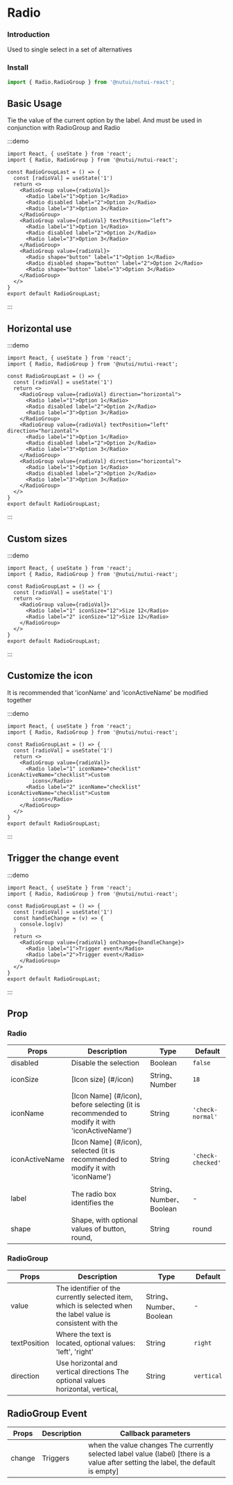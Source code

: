 # Radio

### Introduction

Used to single select in a set of alternatives

### Install

``` ts
import { Radio,RadioGroup } from '@nutui/nutui-react';
```

## Basic Usage

Tie the value of the current option by the label. And must be used in
conjunction with RadioGroup and Radio

:::demo

```tsx
import React, { useState } from 'react';
import { Radio, RadioGroup } from '@nutui/nutui-react';

const RadioGroupLast = () => {
  const [radioVal] = useState('1')
  return <>
    <RadioGroup value={radioVal}>
      <Radio label="1">Option 1</Radio>
      <Radio disabled label="2">Option 2</Radio>
      <Radio label="3">Option 3</Radio>
    </RadioGroup>
    <RadioGroup value={radioVal} textPosition="left">
      <Radio label="1">Option 1</Radio>
      <Radio disabled label="2">Option 2</Radio>
      <Radio label="3">Option 3</Radio>
    </RadioGroup>
    <RadioGroup value={radioVal}>
      <Radio shape="button" label="1">Option 1</Radio>
      <Radio disabled shape="button" label="2">Option 2</Radio>
      <Radio shape="button" label="3">Option 3</Radio>
    </RadioGroup>
  </>
}
export default RadioGroupLast;
```

:::

## Horizontal use

:::demo

```tsx
import React, { useState } from 'react';
import { Radio, RadioGroup } from '@nutui/nutui-react';

const RadioGroupLast = () => {
  const [radioVal] = useState('1')
  return <>
    <RadioGroup value={radioVal} direction="horizontal">
      <Radio label="1">Option 1</Radio>
      <Radio disabled label="2">Option 2</Radio>
      <Radio label="3">Option 3</Radio>
    </RadioGroup>
    <RadioGroup value={radioVal} textPosition="left" direction="horizontal">
      <Radio label="1">Option 1</Radio>
      <Radio disabled label="2">Option 2</Radio>
      <Radio label="3">Option 3</Radio>
    </RadioGroup>
    <RadioGroup value={radioVal} direction="horizontal">
      <Radio label="1">Option 1</Radio>
      <Radio disabled label="2">Option 2</Radio>
      <Radio label="3">Option 3</Radio>
    </RadioGroup>
  </>
}
export default RadioGroupLast;
```

:::

## Custom sizes

:::demo

```tsx
import React, { useState } from 'react';
import { Radio, RadioGroup } from '@nutui/nutui-react';

const RadioGroupLast = () => {
  const [radioVal] = useState('1')
  return <>
    <RadioGroup value={radioVal}>
      <Radio label="1" iconSize="12">Size 12</Radio>
      <Radio label="2" iconSize="12">Size 12</Radio>
    </RadioGroup>
  </>
}
export default RadioGroupLast;
```

:::

## Customize the icon

It is recommended that 'iconName' and 'iconActiveName' be modified together

:::demo

```tsx
import React, { useState } from 'react';
import { Radio, RadioGroup } from '@nutui/nutui-react';

const RadioGroupLast = () => {
  const [radioVal] = useState('1')
  return <>
    <RadioGroup value={radioVal}>
      <Radio label="1" iconName="checklist" iconActiveName="checklist">Custom
        icons</Radio>
      <Radio label="2" iconName="checklist" iconActiveName="checklist">Custom
        icons</Radio>
    </RadioGroup>
  </>
}
export default RadioGroupLast;
```

:::

## Trigger the change event

:::demo

```tsx
import React, { useState } from 'react';
import { Radio, RadioGroup } from '@nutui/nutui-react';

const RadioGroupLast = () => {
  const [radioVal] = useState('1')
  const handleChange = (v) => {
    console.log(v)
  }
  return <>
    <RadioGroup value={radioVal} onChange={handleChange}>
      <Radio label="1">Trigger event</Radio>
      <Radio label="2">Trigger event</Radio>
    </RadioGroup>
  </>
}
export default RadioGroupLast;
```

:::

## Prop

### Radio

| Props          | Description | Type | Default          |
|----------------| ----- | ----- |------------------|
| disabled         | Disable the selection | Boolean                 | `false`           |
| iconSize        | [Icon size] (#/icon)                                           | String、Number          | `18`              |
| iconName        | [Icon Name] (#/icon), before selecting (it is recommended to modify it with 'iconActiveName') | String                  | `'check-normal'`  |
| iconActiveName | [Icon Name] (#/icon), selected (it is recommended to modify it with 'iconName') | String                  | `'check-checked'` |
| label            | The radio box identifies the | String、Number、Boolean | -                 |
| shape            | Shape, with optional values of button, round, | String                  | round             |

### RadioGroup

| Props          | Description | Type | Default          |
|----------------| ----- | ----- |------------------|
| value       | The identifier of the currently selected item, which is selected when the label value is consistent with the | String、Number、Boolean | -          |
| textPosition | Where the text is located, optional values: 'left', 'right' | String                  | `right`    |
| direction     | Use horizontal and vertical directions The optional values horizontal, vertical, | String                  | `vertical` |

## RadioGroup Event

| Props          | Description | Callback parameters|
|----- | ----- | ----- |
| change | Triggers | when the value changes The currently selected label value (label) [there is a value after setting the label, the default is empty] |